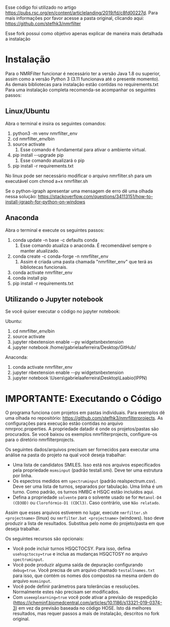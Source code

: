 Esse código foi utilizado no artigo https://pubs.rsc.org/en/content/articlelanding/2019/fd/c8fd00227d. Para mais informações por favor acesse a pasta original, clicando aqui: https://github.com/stefhk3/nmrfilter

Esse fork possui como objetivo apenas explicar de maneira mais detalhada a instalação


Instalação
============

Para o NMRFilter funcionar é necessário ter a versão Java 1.8 ou superior, assim como a versão Python 3 (3.11 funcionava até o presente momento). As demais bibliotecas para instalação estão contidas no requirements.txt
Para uma instalação completa recomenda-se acompanhar os seguintes passos:

Linux/Ubuntu
---
Abra o terminal e insira os seguintes comandos:
1. python3 -m venv nmrfilter_env
2. cd nmrfilter_env/bin
3. source activate
	1. Esse comando é fundamental para ativar o ambiente virtual.
4. pip install --upgrade pip
	1. Esse comando atualizará o pip
5. pip install -r requirements.txt

No linux pode ser necessário modificar o arquivo nmrfilter.sh para um executável com chmod a+x nmrfilter.sh

Se o python-igraph apresentar uma mensagem de erro dê uma olhada nessa solução: https://stackoverflow.com/questions/34113151/how-to-install-igraph-for-python-on-windows

Anaconda
--------
Abra o terminal e execute os seguintes passos:
1. conda update -n base -c defaults conda
	1. Esse comando atualiza o anaconda. É recomendável sempre o manter atualizado.
2. conda create -c conda-forge -n nmrfilter_env
	1. Assim é criada uma pasta chamada "nmrfilter_env" que terá as bibliotecas funcionais.
3. conda activate nmrfilter_env
4. conda install pip
5. pip install -r requirements.txt

Utilizando o Jupyter notebook
----------------------

Se você quiser executar o código no jupyter notebook:

Ubuntu:
1. cd nmrfilter_env/bin
2. source activate
3. jupyter nbextension enable --py widgetsnbextension
4. jupyter notebook /home/gabrielaaferreira/Desktop/GitHub/

Anaconda:
1. conda activate nmrfilter_env
2. jupyter nbextension enable --py widgetsnbextension
3. jupyter notebook \Users\gabrielaaferreira\Desktop\Laabio(IPPN)

IMPORTANTE: Executando o Código
=======
O programa funciona com projetos em pastas individuais. Para exemplos dê uma olhada no repositório: https://github.com/stefhk3/nmrfilterprojects. 
As configurações para execução estão contidas no arquivo nmrproc.properties.
A propriedade datadir é onde os projetos/pastas são procurados. Se você baixou os exemplos nmrfilterprojects, configure-os para o diretório nmrfilterprojects.

Os seguintes dados/arquivos precisam ser fornecidos para executar uma análise na pasta do projeto na qual você deseja trabalhar:
* Uma lista de candidatos SMILES. Isso está nos arquivos especificados pela propriedade `msmsinput` (padrão testall.smi). Deve ter uma estrutura por linha.
* Os espectros medidos em `spectruminput` (padrão realspectrum.csv). Deve ser uma lista de turnos, separados por tabulação. Uma linha é um turno. Como padrão, os turnos HMBC e HSQC estão incluídos aqui.
* Defina a propriedade `solvente` para o solvente usado se for `Metanol-D4 (CD3OD)` ou `Clorofórmio-D1 (CDCl3)`. Caso contrário, use `Não relatado`.

Assim que esses arquivos estiverem no lugar, execute `nmrfilter.sh <projectname>` (linux) ou `nmrfilter.bat <projectname>` (windows). Isso deve produzir a lista de resultados. Substitua <projectname> pelo nome do projeto/pasta em que deseja trabalhar.

Os seguintes recursos são opcionais:
* Você pode incluir turnos HSQCTOCSY. Para isso, defina `usehsqctocsy=true` e inclua as mudanças HSQCTOSY no arquivo `spectruminput`.
* Você pode produzir alguma saída de depuração configurando `debug=true`. Você precisa de um arquivo chamado `testallnames.txt` para isso, que contém os nomes dos compostos na mesma ordem do arquivo `msmsinput`.
* Você pode definir parâmetros para tolerâncias e resoluções. Normalmente estes não precisam ser modificados.
* Com `useeeplearning=true` você pode ativar a previsão de respedição (https://jcheminf.biomedcentral.com/articles/10.1186/s13321-019-0374-3) em vez da previsão baseada no código HOSE. Isto dá melhores resultados, mas requer passos a mais de instalação, descritos no fork original.
